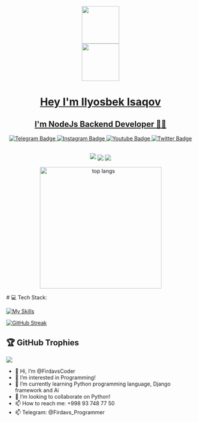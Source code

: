 <div id="header" align="center">
  <img src="https://media.giphy.com/media/M9gbBd9nbDrOTu1Mqx/giphy.gif" width="100"/>
</div>
<a href="https://github.com/1lyosbek">
    <div id="header" align="center">
  <img src="https://media.giphy.com/media/M9gbBd9nbDrOTu1Mqx/giphy.gif" width="100"/>
</div>
  
<div id="header" align="center">
  <h1>Hey I'm Ilyosbek Isaqov </h1>
</div>
<div align="center">
  <h2>I'm NodeJs Backend Developer 👨‍💻 </h1>
</div>
<div id="header" align="center">
<div id="badges">
  <a href="https://t.me/ilyosxon1222">
    <img src="https://img.shields.io/badge/Telegram-blue?style=for-the-badge&logo=telegram&logoColor=white" alt="Telegram Badge"/>
  </a>
  <a href="https://www.instagram.com/ilyosbee_17">
    <img src="https://img.shields.io/badge/Instagram-purple?style=for-the-badge&logo=instagram&logoColor=white" alt="Instagram Badge"/>
  </a>
  <a href="https://www.youtube.com/@ilyosbekdev">
    <img src="https://img.shields.io/badge/YouTube-red?style=for-the-badge&logo=youtube&logoColor=white" alt="Youtube Badge"/>
  </a>
  <a href="https://www.linkedin.com/in/firdavs-yorkulov-258581234/">
    <img src="https://img.shields.io/badge/LinkedIn-blue?style=for-the-badge&logo=linkedin&logoColor=white" alt="Twitter Badge"/>
  </a>
</div>
</div>

<br>
    <p align="center">
        <img src="https://github-profile-summary-cards.vercel.app/api/cards/profile-details?username=1lyosbek&theme=2077">
        <img align="center" src="https://github-profile-summary-cards.vercel.app/api/cards/stats?username=1lyosbek&theme=2077">
        <img align="center" src="https://github-profile-summary-cards.vercel.app/api/cards/productive-time?username=1lyosbek&theme=2077&utcOffset=5"><br><br>
        <img width=325 align="center" src="https://github-readme-stats.vercel.app/api/top-langs/?username=1lyosbek&hide=HTML&langs_count=8&layout=compact&theme=react&border_radius=10&size_weight=0.5&count_weight=0.5&exclude_repo=github-readme-stats" alt="top langs" />
    </p>
# 💻 Tech Stack:

[![My Skills](https://skillicons.dev/icons?i=python,django,git,fastapi,postgresql,mysql,sqlite,bootstrap,vscode,html,css,javascript,nodejs)](https://skillicons.dev)



[![GitHub Streak](https://github-readme-streak-stats.herokuapp.com?user=1lyosbek&theme=tokyonight_duo&hide_border=true)](https://github.com/1lyosbek/)

## 🏆 GitHub Trophies
![](https://github-profile-trophy.vercel.app/?username=1lyosbek&theme=radical&no-frame=true&no-bg=true&margin-w=4)
</a> 




- 👋 Hi, I’m @FirdavsCoder
- 👀 I’m interested in Programming!
- 🌱 I’m currently learning Python programming language, Django framework and Ai
- 💞️ I’m looking to collaborate on Python!
- 📫 How to reach me: +998 93 748 77 50
- 📫 Telegram: @Firdavs_Programmer
